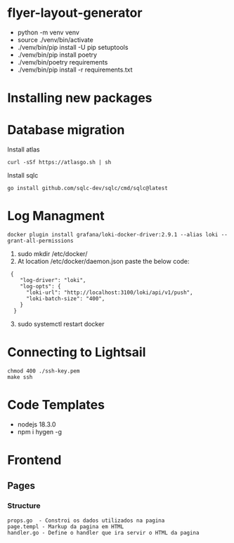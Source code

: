 # flyer-layout-generator

- python -m venv venv
- source ./venv/bin/activate
- ./venv/bin/pip install -U pip setuptools
- ./venv/bin/pip install poetry
- ./venv/bin/poetry requirements
- ./venv/bin/pip install -r requirements.txt

# Installing new packages



# Database migration 

Install atlas

```
curl -sSf https://atlasgo.sh | sh
```

Install sqlc

```
go install github.com/sqlc-dev/sqlc/cmd/sqlc@latest
```

# Log Managment

```
docker plugin install grafana/loki-docker-driver:2.9.1 --alias loki --grant-all-permissions
```

1. sudo mkdir /etc/docker/
2. At location /etc/docker/daemon.json paste the below code:
```
 {
    "log-driver": "loki",
    "log-opts": {
      "loki-url": "http://localhost:3100/loki/api/v1/push",
      "loki-batch-size": "400",
    }
  }
```
3. sudo systemctl restart docker


# Connecting to Lightsail

```
chmod 400 ./ssh-key.pem
make ssh
```

# Code Templates

- nodejs 18.3.0
- npm i hygen -g


# Frontend

## Pages 
### Structure
```
props.go  - Constroi os dados utilizados na pagina
page.templ - Markup da pagina em HTML
handler.go - Define o handler que ira servir o HTML da pagina
```
